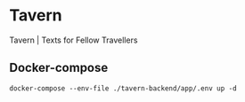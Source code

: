 # Tavern
Tavern | Texts for Fellow Travellers

## Docker-compose

```shell
docker-compose --env-file ./tavern-backend/app/.env up -d
```
